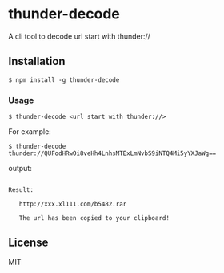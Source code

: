 # thunder-decode
A cli tool to decode url start with thunder://

## Installation

```shell
$ npm install -g thunder-decode
```

### Usage

```shell
$ thunder-decode <url start with thunder://>
```

For example:

```shell
$ thunder-decode thunder://QUFodHRwOi8veHh4LnhsMTExLmNvbS9iNTQ4Mi5yYXJaWg==
```

output:

```shell

Result:

   http://xxx.xl111.com/b5482.rar

   The url has been copied to your clipboard!

```

## License

MIT